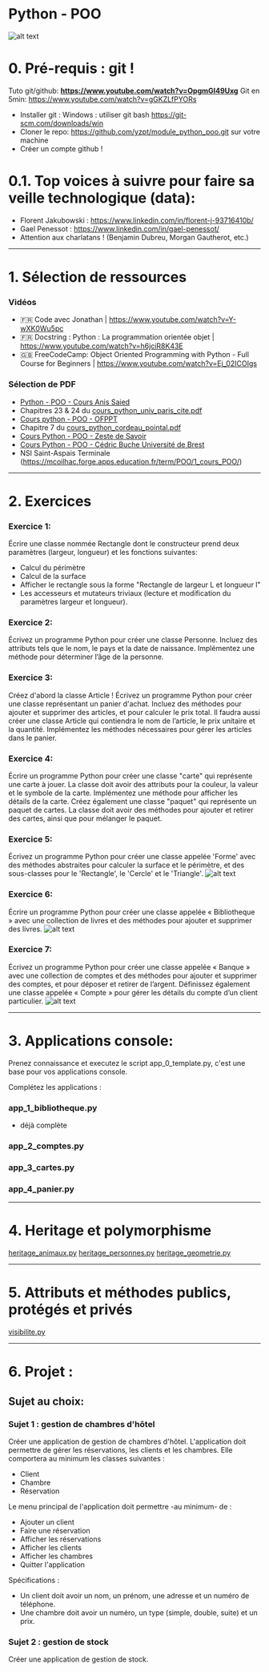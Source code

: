 # Python - POO

![alt text](image-1.png)

# 0. Pré-requis : git !
Tuto git/github: **https://www.youtube.com/watch?v=OpgmGI49Uxg**
Git en 5min: https://www.youtube.com/watch?v=gGKZLfPYORs
* Installer git :
Windows : utiliser git bash
https://git-scm.com/downloads/win
* Cloner le repo:  https://github.com/yzpt/module_python_poo.git sur votre machine
* Créer un compte github !

# 0.1. Top voices à suivre pour faire sa veille technologique (data):
- Florent Jakubowski : https://www.linkedin.com/in/florent-j-93716410b/
- Gael Penessot : https://www.linkedin.com/in/gael-penessot/
- Attention aux charlatans ! (Benjamin Dubreu, Morgan Gautherot, etc.)

<hr>

# 1. Sélection de ressources

### Vidéos
* 🇫🇷 Code avec Jonathan | https://www.youtube.com/watch?v=Y-wXK0Wu5pc
* 🇫🇷 Docstring : Python : La programmation orientée objet | https://www.youtube.com/watch?v=h6jciR8K43E
* 🇬🇧 FreeCodeCamp: Object Oriented Programming with Python - Full Course for Beginners | https://www.youtube.com/watch?v=Ej_02ICOIgs 

### Sélection de PDF
* [Python - POO - Cours Anis Saied](cours/cours_python_poo_anis_saied.pdf)
* Chapitres 23 & 24 du [cours_python_univ_paris_cite.pdf](cours/cours_python_univ_paris_cite.pdf)
* [Cours python - POO - OFPPT](cours/cours_python_poo_ofppt.pdf)
* Chapitre 7 du [cours_python_cordeau_pointal.pdf](cours/cours_python_cordeau_pointal.pdf)
* [Cours Python - POO - Zeste de Savoir](cours/cours_python_poo_zeste_de_savoir.pdf)
* [Cours Python - POO - Cédric Buche Université de Brest](cours/cours_python_poo_buche_univ_brest.pdf)
* NSI Saint-Aspais Terminale (https://mcoilhac.forge.apps.education.fr/term/POO/1_cours_POO/)

<hr>

# 2. Exercices

### Exercice 1:
Écrire une classe nommée Rectangle dont le constructeur prend deux paramètres (largeur, longueur) et les fonctions suivantes:
- Calcul du périmètre
- Calcul de la surface
- Afficher le rectangle sous la forme "Rectangle de largeur L et longueur l"
- Les accesseurs et mutateurs triviaux (lecture et modification du paramètres largeur et longueur).

### Exercice 2:
Écrivez un programme Python pour créer une classe Personne. Incluez des attributs tels que le nom, le pays et la date de naissance. Implémentez une méthode pour déterminer l’âge de la personne.

### Exercice 3:
Créez d'abord la classe Article !
Écrivez un programme Python pour créer une classe représentant un panier d'achat. Incluez des méthodes pour ajouter et supprimer des articles, et pour calculer le prix total.
Il faudra aussi créer une classe Article qui contiendra le nom de l’article, le prix unitaire et la quantité. Implémentez les méthodes nécessaires pour gérer les articles dans le panier.

### Exercice 4:
Écrire un programme Python pour créer une classe "carte" qui représente une carte à jouer. La classe doit avoir des attributs pour la couleur, la valeur et le symbole de la carte. Implémentez une méthode pour afficher les détails de la carte.
Créez également une classe "paquet" qui représente un paquet de cartes. La classe doit avoir des méthodes pour ajouter et retirer des cartes, ainsi que pour mélanger le paquet.

### Exercice 5:
Écrivez un programme Python pour créer une classe appelée 'Forme' avec des méthodes abstraites pour calculer la surface et le périmètre, et des sous-classes pour le 'Rectangle', le 'Cercle' et le 'Triangle'.
![alt text](exercices/image.png)

### Exercice 6:
Écrire un programme Python pour créer une classe appelée « Bibliotheque » avec une collection de livres et des méthodes pour ajouter et supprimer des livres.
![alt text](exercices/image-1.png)

### Exercice 7:
Écrivez un programme Python pour créer une classe appelée « Banque » avec une collection de comptes et des méthodes pour ajouter et supprimer des comptes, et pour déposer et retirer de l’argent. Définissez également une classe appelée « Compte » pour gérer les détails du compte d’un client particulier.
![alt text](exercices/image-2.png)

<hr>

# 3. Applications console:

Prenez connaissance et executez le script app_0_template.py, c'est une base pour vos applications console.

Complétez les applications :

### app_1_bibliotheque.py 
- déjà complète

### app_2_comptes.py 

### app_3_cartes.py

### app_4_panier.py

  

<hr>

# 4. Heritage et polymorphisme

[heritage_animaux.py](heritage_animaux.py)
[heritage_personnes.py](heritage_personnes.py)
[heritage_geometrie.py](heritage_geometrie.py)

<hr>

# 5. Attributs et méthodes publics, protégés et privés

[visibilite.py](visibilite.py)

<hr>

# 6. Projet : 

## Sujet au choix:

### Sujet 1 : gestion de chambres d'hôtel

Créer une application de gestion de chambres d'hôtel. L'application doit permettre de gérer les réservations, les clients et les chambres.
Elle comportera au minimum les classes suivantes :
- Client
- Chambre
- Réservation

Le menu principal de l'application doit permettre -au minimum- de :
- Ajouter un client
- Faire une réservation
- Afficher les réservations
- Afficher les clients
- Afficher les chambres
- Quitter l'application
  
Spécifications :
- Un client doit avoir un nom, un prénom, une adresse et un numéro de téléphone.
- Une chambre doit avoir un numéro, un type (simple, double, suite) et un prix.


### Sujet 2 : gestion de stock

Créer une application de gestion de stock.